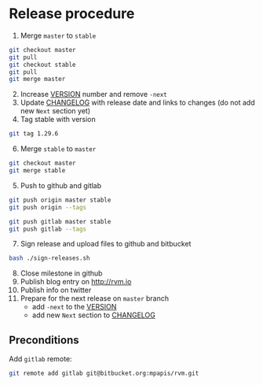 # Release procedure

1. Merge `master` to `stable`

```bash
git checkout master
git pull
git checkout stable
git pull
git merge master
```

2. Increase [VERSION](https://github.com/rvm/rvm/blob/master/VERSION) number and remove `-next`
3. Update [CHANGELOG](https://github.com/rvm/rvm/blob/master/CHANGELOG.md) with release date and links to changes (do not add new `Next` section yet)
4. Tag stable with version

```bash
git tag 1.29.6
```

6. Merge `stable` to `master`

```bash
git checkout master
git merge stable
```

5. Push to github and gitlab

```bash
git push origin master stable
git push origin --tags

git push gitlab master stable
git push gitlab --tags
```

7. Sign release and upload files to github and bitbucket

```bash
bash ./sign-releases.sh
```

8. Close milestone in github
9. Publish blog entry on http://rvm.io
10. Publish info on twitter
11. Prepare for the next release on `master` branch
    * add `-next` to the [VERSION](https://github.com/rvm/rvm/blob/master/VERSION)
    * add new `Next` section to [CHANGELOG](https://github.com/rvm/rvm/blob/master/CHANGELOG.md)

## Preconditions

Add `gitlab` remote:

```bash
git remote add gitlab git@bitbucket.org:mpapis/rvm.git
```

